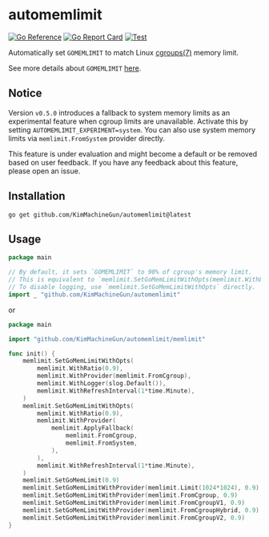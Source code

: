 # automemlimit

[![Go Reference](https://pkg.go.dev/badge/github.com/KimMachineGun/automemlimit.svg)](https://pkg.go.dev/github.com/KimMachineGun/automemlimit)
[![Go Report Card](https://goreportcard.com/badge/github.com/KimMachineGun/automemlimit)](https://goreportcard.com/report/github.com/KimMachineGun/automemlimit)
[![Test](https://github.com/KimMachineGun/automemlimit/actions/workflows/test.yml/badge.svg?branch=main)](https://github.com/KimMachineGun/automemlimit/actions/workflows/test.yml)

Automatically set `GOMEMLIMIT` to match Linux [cgroups(7)](https://man7.org/linux/man-pages/man7/cgroups.7.html) memory limit.

See more details about `GOMEMLIMIT` [here](https://tip.golang.org/doc/gc-guide#Memory_limit).

## Notice

Version `v0.5.0` introduces a fallback to system memory limits as an experimental feature when cgroup limits are unavailable. Activate this by setting `AUTOMEMLIMIT_EXPERIMENT=system`.
You can also use system memory limits via `memlimit.FromSystem` provider directly.

This feature is under evaluation and might become a default or be removed based on user feedback.
If you have any feedback about this feature, please open an issue.

## Installation

```shell
go get github.com/KimMachineGun/automemlimit@latest
```

## Usage

```go
package main

// By default, it sets `GOMEMLIMIT` to 90% of cgroup's memory limit.
// This is equivalent to `memlimit.SetGoMemLimitWithOpts(memlimit.WithLogger(slog.Default()))`
// To disable logging, use `memlimit.SetGoMemLimitWithOpts` directly.
import _ "github.com/KimMachineGun/automemlimit"
```

or

```go
package main

import "github.com/KimMachineGun/automemlimit/memlimit"

func init() {
	memlimit.SetGoMemLimitWithOpts(
		memlimit.WithRatio(0.9),
		memlimit.WithProvider(memlimit.FromCgroup),
		memlimit.WithLogger(slog.Default()),
		memlimit.WithRefreshInterval(1*time.Minute),
	)
	memlimit.SetGoMemLimitWithOpts(
		memlimit.WithRatio(0.9),
		memlimit.WithProvider(
			memlimit.ApplyFallback(
				memlimit.FromCgroup,
				memlimit.FromSystem,
			),
		),
		memlimit.WithRefreshInterval(1*time.Minute),
	)
	memlimit.SetGoMemLimit(0.9)
	memlimit.SetGoMemLimitWithProvider(memlimit.Limit(1024*1024), 0.9)
	memlimit.SetGoMemLimitWithProvider(memlimit.FromCgroup, 0.9)
	memlimit.SetGoMemLimitWithProvider(memlimit.FromCgroupV1, 0.9)
	memlimit.SetGoMemLimitWithProvider(memlimit.FromCgroupHybrid, 0.9)
	memlimit.SetGoMemLimitWithProvider(memlimit.FromCgroupV2, 0.9)
}
```
